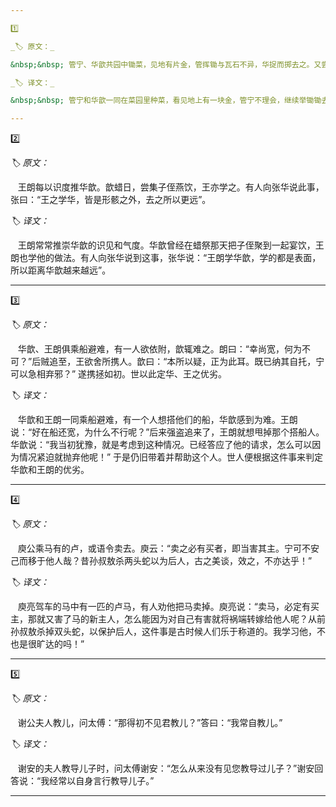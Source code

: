 ```yaml
---

1️⃣

_🏷️ 原文：_

&nbsp;&nbsp; 管宁、华歆共园中锄菜，见地有片金，管挥锄与瓦石不异，华捉而掷去之。又尝同席读书，有乘轩冕过门者，宁读如故，歆废书出看。宁割席分坐曰：”子非吾友也”。

_🏷️ 译文：_

&nbsp;&nbsp; 管宁和华歆一同在菜园里种菜，看见地上有一块金，管宁不理会，继续举锄锄去，跟锄掉瓦块石头一样，华歆则把金捡起来再扔出去。还有一次，两人同坐在一张坐席上读书，有达官贵人坐车从门口经过，管宁照旧读书，华歆却放下书本跑出去看。管宁就割裂坐席说道：“你不是我的朋友”。

---
```


2️⃣

_🏷️ 原文：_

&nbsp;&nbsp; 王朗每以识度推华歆。歆蜡日，尝集子侄燕饮，王亦学之。有人向张华说此事，张曰：“王之学华，皆是形骸之外，去之所以更远”。

_🏷️ 译文：_

&nbsp;&nbsp; 王朗常常推崇华歆的识见和气度。华歆曾经在蜡祭那天把子侄聚到一起宴饮，王朗也学他的做法。有人向张华说到这事，张华说：“王朗学华歆，学的都是表面，所以距离华歆越来越远”。

---

3️⃣

_🏷️ 原文：_

&nbsp;&nbsp; 华歆、王朗俱乘船避难，有一人欲依附，歆辄难之。朗曰：“幸尚宽，何为不可？”后贼追至，王欲舍所携人。歆曰：“本所以疑，正为此耳。既已纳其自托，宁可以急相弃邪？” 遂携拯如初。世以此定华、王之优劣。

_🏷️ 译文：_

&nbsp;&nbsp; 华歆和王朗一同乘船避难，有一个人想搭他们的船，华歆感到为难。王朗说：“好在船还宽，为什么不行呢？”后来强盗追来了，王朗就想甩掉那个搭船人。华歆说：“我当初犹豫，就是考虑到这种情况。已经答应了他的请求，怎么可以因为情况紧迫就抛弃他呢！” 于是仍旧带着并帮助这个人。世人便根据这件事来判定华歆和王朗的优劣。

---

4️⃣

_🏷️ 原文：_

&nbsp;&nbsp; 庾公乘马有的卢，或语令卖去。庾云：“卖之必有买者，即当害其主。宁可不安己而移于他人哉？昔孙叔敖杀两头蛇以为后人，古之美谈，效之，不亦达乎！”

_🏷️ 译文：_

&nbsp;&nbsp; 庾亮驾车的马中有一匹的卢马，有人劝他把马卖掉。庾亮说：“卖马，必定有买主，那就又害了马的新主人，怎么能因为对自己有害就将祸端转嫁给他人呢？从前孙叔敖杀掉双头蛇，以保护后人，这件事是古时候人们乐于称道的。我学习他，不也是很旷达的吗！”

---

5️⃣

_🏷️ 原文：_

&nbsp;&nbsp; 谢公夫人教儿，问太傅：“那得初不见君教儿？”答曰：“我常自教儿。”

_🏷️ 译文：_

&nbsp;&nbsp; 谢安的夫人教导儿子时，问太傅谢安：“怎么从来没有见您教导过儿子？”谢安回答说：“我经常以自身言行教导儿子。”

---